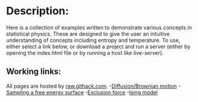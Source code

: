 # Description:
Here is a collection of examples written to demonstrate various concepts in statistical physics. These are designed to give the user an intuitive understanding of concepts including entropy and temperature. To use, either select a link below, or download a project and run a server (either by opening the index.html file or by running a host like live-server).

## Working links:
All pages are hosted by [raw.githack.com](raw.githack.com).
-[Diffusion/Brownian motion](https://rawcdn.githack.com/jclayto1/TutorialsWithJavascript/33a1bae9432269fe1434a131e8a083932160ea58/diffusion/index.html)
-[Sampling a free energy surface](https://rawcdn.githack.com/jclayto1/TutorialsWithJavascript/33a1bae9432269fe1434a131e8a083932160ea58/freeEnergy/index.html)
-[Exclusion force](https://rawcdn.githack.com/jclayto1/TutorialsWithJavascript/33a1bae9432269fe1434a131e8a083932160ea58/inclusionForce/index.html)
-[Ising model](https://rawcdn.githack.com/jclayto1/TutorialsWithJavascript/33a1bae9432269fe1434a131e8a083932160ea58/isingModel/index.html)
